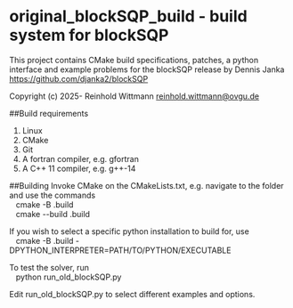 # original_blockSQP_build - build system for blockSQP
This project contains CMake build specifications, patches, a python interface and example problems for the blockSQP release by Dennis Janka <https://github.com/djanka2/blockSQP>

Copyright (c) 2025- Reinhold Wittmann <reinhold.wittmann@ovgu.de>

##Build requirements
1. Linux
2. CMake
3. Git
4. A fortran compiler, e.g. gfortran
5. A C++ 11 compiler, e.g. g++-14

##Building
Invoke CMake on the CMakeLists.txt, e.g. navigate to the folder and use the commands  
&nbsp;&nbsp; cmake -B .build  
&nbsp;&nbsp; cmake --build .build  



If you wish to select a specific python installation to build for, use  
&nbsp;&nbsp; cmake -B .build -DPYTHON_INTERPRETER=PATH/TO/PYTHON/EXECUTABLE

To test the solver, run  
&nbsp;&nbsp; python run_old_blockSQP.py  

Edit run_old_blockSQP.py to select different examples and options.  

